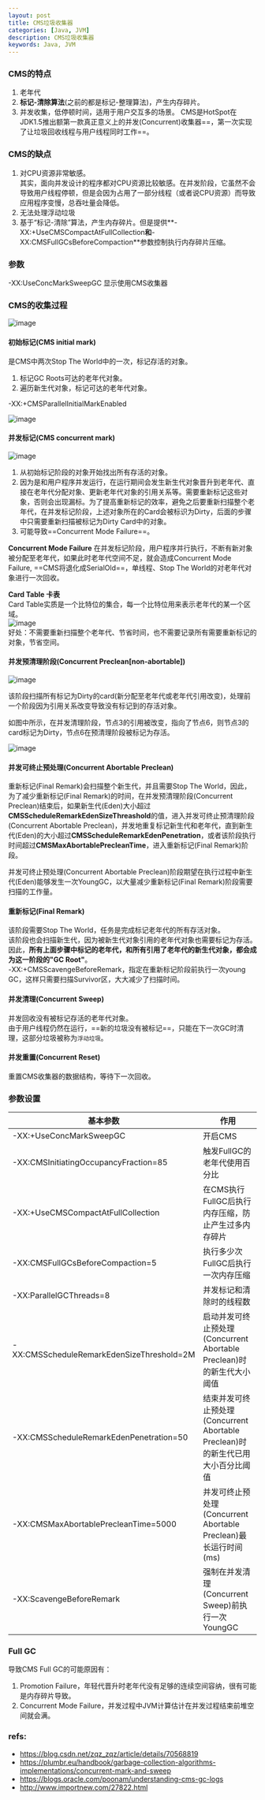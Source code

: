 ```yaml
---
layout: post
title: CMS垃圾收集器
categories: [Java, JVM]
description: CMS垃圾收集器
keywords: Java, JVM
---
```


### CMS的特点
1. 老年代
2. **标记-清除算法**(之前的都是标记-整理算法)，产生内存碎片。
3. 并发收集，低停顿时间，适用于用户交互多的场景。
CMS是HotSpot在JDK1.5推出额第一款真正意义上的并发(Concurrent)收集器==，第一次实现了让垃圾回收线程与用户线程同时工作==。

### CMS的缺点
1. 对CPU资源非常敏感。  
    其实，面向并发设计的程序都对CPU资源比较敏感。在并发阶段，它虽然不会导致用户线程停顿，但是会因为占用了一部分线程（或者说CPU资源）而导致应用程序变慢，总吞吐量会降低。
2. 无法处理浮动垃圾
3. 基于“标记-清除”算法，产生内存碎片。但是提供**-XX:+UseCMSCompactAtFullCollection**和**-XX:CMSFullGCsBeforeCompaction**参数控制执行内存碎片压缩。

### 参数
-XX:UseConcMarkSweepGC 显示使用CMS收集器

### CMS的收集过程

![image](https://pictures-1255802956.cos.ap-chengdu.myqcloud.com/youdao_JVM/CMS_working_process.png)


#### 初始标记(CMS initial mark)
是CMS中两次Stop The World中的一次，标记存活的对象。  
1. 标记GC Roots可达的老年代对象。
2. 遍历新生代对象，标记可达的老年代对象。

-XX:+CMSParallelInitialMarkEnabled

![image](https://pictures-1255802956.cos.ap-chengdu.myqcloud.com/youdao_JVM/CMS_initial_mark.png)

#### 并发标记(CMS concurrent mark)

![image](https://pictures-1255802956.cos.ap-chengdu.myqcloud.com/youdao_JVM/GMS_concurrent_mark.png)

1. 从初始标记阶段的对象开始找出所有存活的对象。
2. 因为是和用户程序并发运行，在运行期间会发生新生代对象晋升到老年代、直接在老年代分配对象、更新老年代对象的引用关系等。需要重新标记这些对象，否则会出现漏标。为了提高重新标记的效率，避免之后要重新扫描整个老年代，在并发标记阶段，上述对象所在的Card会被标识为Dirty，后面的步骤中只需要重新扫描被标记为Dirty Card中的对象。
3. 可能导致==Concurrent Mode Failure==。

**Concurrent Mode Failure**
在并发标记阶段，用户程序并行执行，不断有新对象被分配至老年代，如果此时老年代空间不足，就会造成Concurrent Mode Failure, ==CMS将退化成SerialOld==，单线程、Stop The World的对老年代对象进行一次回收。

**Card Table 卡表**  
Card Table实质是一个比特位的集合，每一个比特位用来表示老年代的某一个区域。  
![image](https://pictures-1255802956.cos.ap-chengdu.myqcloud.com/youdao_JVM/Card%20Table.png)  
好处：不需要重新扫描整个老年代、节省时间，也不需要记录所有需要重新标记的对象，节省空间。

#### 并发预清理阶段(Concurrent Preclean[non-abortable])

![image](https://pictures-1255802956.cos.ap-chengdu.myqcloud.com/youdao_JVM/CMS_preclean.png)

该阶段扫描所有标记为Dirty的card(新分配至老年代或老年代引用改变)，处理前一个阶段因为引用关系改变导致没有标记到的存活对象。

如图中所示，在并发清理阶段，节点3的引用被改变，指向了节点6，则节点3的card标记为Dirty，节点6在预清理阶段被标记为存活。

![image](https://pictures-1255802956.cos.ap-chengdu.myqcloud.com/youdao_JVM/CMS_pre_clean_2.png)

#### 并发可终止预处理(Concurrent Abortable Preclean)

重新标记(Final Remark)会扫描整个新生代，并且需要Stop The World，因此，为了减少重新标记(Final Remark)的时间，在并发预清理阶段(Concurrent Preclean)结束后，如果新生代(Eden)大小超过**CMSScheduleRemarkEdenSizeThreashold**的值，进入并发可终止预清理阶段(Concurrent Abortable Preclean)，并发地重复标记新生代和老年代，直到新生代(Eden)的大小超过**CMSScheduleRemarkEdenPenetration**，或者该阶段执行时间超过**CMSMaxAbortablePrecleanTime**，进入重新标记(Final Remark)阶段。

并发可终止预处理(Concurrent Abortable Preclean)阶段期望在执行过程中新生代(Eden)能够发生一次YoungGC，以大量减少重新标记(Final Remark)阶段需要扫描的工作量。

#### 重新标记(Final Remark)

该阶段需要Stop The World，任务是完成标记老年代的所有存活对象。  
该阶段也会扫描新生代，因为被新生代对象引用的老年代对象也需要标记为存活。  
因此，**所有上面步骤中标记的老年代，和所有引用了老年代的新生代对象，都会成为这一阶段的"GC Root"**。  
-XX:+CMSScavengeBeforeRemark，指定在重新标记阶段前执行一次young GC，这样只需要扫描Survivor区，大大减少了扫描时间。  

#### 并发清理(Concurrent Sweep)

并发回收没有被标记存活的老年代对象。  
由于用户线程仍然在运行，==新的垃圾没有被标记==，只能在下一次GC时清理，这部分垃圾被称为`浮动垃圾`。

#### 并发重置(Concurrent Reset)

重置CMS收集器的数据结构，等待下一次回收。


### 参数设置


基本参数 | 作用
---|---
-XX:+UseConcMarkSweepGC | 开启CMS
-XX:CMSInitiatingOccupancyFraction=85 | 触发FullGC的老年代使用百分比
-XX:+UseCMSCompactAtFullCollection | 在CMS执行FullGC后执行内存压缩，防止产生过多内存碎片
-XX:CMSFullGCsBeforeCompaction=5 | 执行多少次FullGC后执行一次内存压缩
-XX:ParallelGCThreads=8 | 并发标记和清除时的线程数
-XX:CMSScheduleRemarkEdenSizeThreshold=2M | 启动并发可终止预处理(Concurrent Abortable Preclean)时的新生代大小阈值
-XX:CMSScheduleRemarkEdenPenetration=50 | 结束并发可终止预处理(Concurrent Abortable Preclean)时的新生代已用大小百分比阈值
-XX:CMSMaxAbortablePrecleanTime=5000 | 并发可终止预处理(Concurrent Abortable Preclean)最长运行时间(ms)
-XX:ScavengeBeforeRemark | 强制在并发清理(Concurrent Sweep)前执行一次YoungGC

### Full GC
导致CMS Full GC的可能原因有：
1. Promotion Failure，年轻代晋升时老年代没有足够的连续空间容纳，很有可能是内存碎片导致。
2. Concurrent Mode Failure，并发过程中JVM计算估计在并发过程结束前堆空间就会满。


### refs:
- https://blog.csdn.net/zqz_zqz/article/details/70568819
- https://plumbr.eu/handbook/garbage-collection-algorithms-implementations/concurrent-mark-and-sweep
- https://blogs.oracle.com/poonam/understanding-cms-gc-logs
- http://www.importnew.com/27822.html